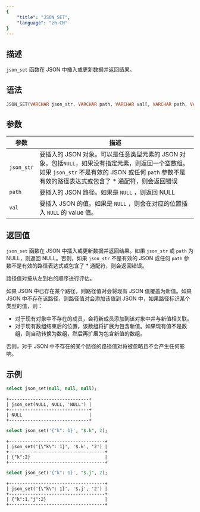 ```yaml
---
{
    "title": "JSON_SET",
    "language": "zh-CN"
}
---
```


<!--
Licensed to the Apache Software Foundation (ASF) under one
or more contributor license agreements.  See the NOTICE file
distributed with this work for additional information
regarding copyright ownership.  The ASF licenses this file
to you under the Apache License, Version 2.0 (the
"License"); you may not use this file except in compliance
with the License.  You may obtain a copy of the License at

  http://www.apache.org/licenses/LICENSE-2.0

Unless required by applicable law or agreed to in writing,
software distributed under the License is distributed on an
"AS IS" BASIS, WITHOUT WARRANTIES OR CONDITIONS OF ANY
KIND, either express or implied.  See the License for the
specific language governing permissions and limitations
under the License.
-->


## 描述
`json_set` 函数在 JSON 中插入或更新数据并返回结果。

## 语法
```sql
JSON_SET(VARCHAR json_str, VARCHAR path, VARCHAR val[, VARCHAR path, VARCHAR val] ...)
```

## 参数
| 参数 | 描述                                                                                                                      |
|------|-------------------------------------------------------------------------------------------------------------------------|
| `json_str` | 要插入的 JSON 对象。可以是任意类型元素的 JSON 对象，包括`NULL`，如果没有指定元素，则返回一个空数组。如果 `json_str` 不是有效的 JSON 或任何 `path` 参数不是有效的路径表达式或包含了 * 通配符，则会返回错误 |
| `path` | 要插入的 JSON 路径。如果是 `NULL` ，则返回 NULL                                                                                       |
| `val` | 要插入 JSON 的值。如果是 `NULL` ，则会在对应的位置插入 `NULL` 的 value 值。                                                                    |

## 返回值

`json_set` 函数在 JSON 中插入或更新数据并返回结果。如果 `json_str` 或 `path` 为 NULL，则返回 NULL。否则，如果 `json_str` 不是有效的 JSON 或任何 `path` 参数不是有效的路径表达式或包含了 * 通配符，则会返回错误。

路径值对按从左到右的顺序进行评估。

如果 JSON 中已存在某个路径，则路径值对会将现有 JSON 值覆盖为新值。如果 JSON 中不存在该路径，则路径值对会添加该值到 JSON 中，如果路径标识某个类型的值，则：

* 对于现有对象中不存在的成员，会将新成员添加到该对象中并与新值相关联。
* 对于现有数组结束后的位置，该数组将扩展为包含新值。如果现有值不是数组，则自动转换为数组，然后再扩展为包含新值的数组。

否则，对于 JSON 中不存在的某个路径的路径值对将被忽略且不会产生任何影响。

## 示例

```sql
select json_set(null, null, null);
```
```text
+------------------------------+
| json_set(NULL, NULL, 'NULL') |
+------------------------------+
| NULL                         |
+------------------------------+
```
```sql
select json_set('{"k": 1}', "$.k", 2);
``` 
```text
+------------------------------------+
| json_set('{\"k\": 1}', '$.k', '2') |
+------------------------------------+
| {"k":2}                            |
+------------------------------------+
```
```sql
select json_set('{"k": 1}', "$.j", 2);
```
```text
+------------------------------------+
| json_set('{\"k\": 1}', '$.j', '2') |
+------------------------------------+
| {"k":1,"j":2}                      |
+------------------------------------+
```
